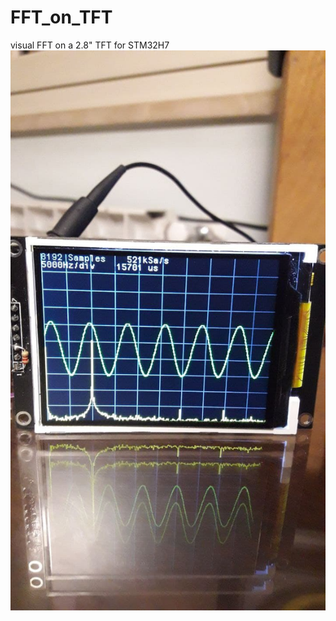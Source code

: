 # FFT_on_TFT
visual FFT on a 2.8" TFT for STM32H7
![alt text](https://github.com/bryanthehacker/FFT_on_TFT/blob/main/10khz_8bit_sinewave_test.jpg)
